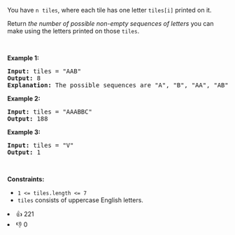 <p>You have <code>n</code>&nbsp;&nbsp;<code>tiles</code>, where each tile has one letter <code>tiles[i]</code> printed on it.</p>

<p>Return <em>the number of possible non-empty sequences of letters</em> you can make using the letters printed on those <code>tiles</code>.</p>

<p>&nbsp;</p> 
<p><strong class="example">Example 1:</strong></p>

<pre>
<strong>Input:</strong> tiles = "AAB"
<strong>Output:</strong> 8
<strong>Explanation: </strong>The possible sequences are "A", "B", "AA", "AB", "BA", "AAB", "ABA", "BAA".
</pre>

<p><strong class="example">Example 2:</strong></p>

<pre>
<strong>Input:</strong> tiles = "AAABBC"
<strong>Output:</strong> 188
</pre>

<p><strong class="example">Example 3:</strong></p>

<pre>
<strong>Input:</strong> tiles = "V"
<strong>Output:</strong> 1
</pre>

<p>&nbsp;</p> 
<p><strong>Constraints:</strong></p>

<ul> 
 <li><code>1 &lt;= tiles.length &lt;= 7</code></li> 
 <li><code>tiles</code> consists of uppercase English letters.</li> 
</ul>

<div><li>👍 221</li><li>👎 0</li></div>